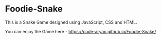 # Foodie-Snake

This is a Snake Game designed using JavaScript, CSS and HTML. 

You can enjoy the Game here - https://code-aryan.github.io/Foodie-Snake/
